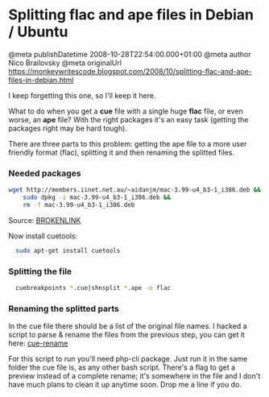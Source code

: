# Splitting flac and ape files in Debian / Ubuntu

@meta publishDatetime 2008-10-28T22:54:00.000+01:00
@meta author Nico Brailovsky
@meta originalUrl https://monkeywritescode.blogspot.com/2008/10/splitting-flac-and-ape-files-in-debian.html

I keep forgetting this one, so I'll keep it here.

What to do when you get a **cue** file with a single huge **flac** file, or even worse, an **ape** file? With the right packages it's an easy task (getting the packages right may be hard tough).

There are three parts to this problem: getting the ape file to a more user friendly format (flac), splitting it and then renaming the splitted files.
### Needed packages

```bash
wget http://members.iinet.net.au/~aidanjm/mac-3.99-u4_b3-1_i386.deb &&
    sudo dpkg -i mac-3.99-u4_b3-1_i386.deb &&
    rm -f mac-3.99-u4_b3-1_i386.deb
```

Source: [BROKENLINK](/md_blog/youfoundadeadlink.md)

Now install cuetools:

```bash
  sudo apt-get install cuetools
```

### Splitting the file

```bash
  cuebreakpoints *.cue|shnsplit *.ape -o flac
```

### Renaming the splitted parts

In the cue file there should be a list of the original file names. I hacked a script to parse & rename the files from the previous step, you can get it here: [cue-rename](/md_blog/youfoundadeadlink.md)

For this script to run you'll need php-cli package. Just run it in the same folder the cue file is, as any other bash script. There's a flag to get a preview instead of a complete rename; it's somewhere in the file and I don't have much plans to clean it up anytime soon. Drop me a line if you do.

